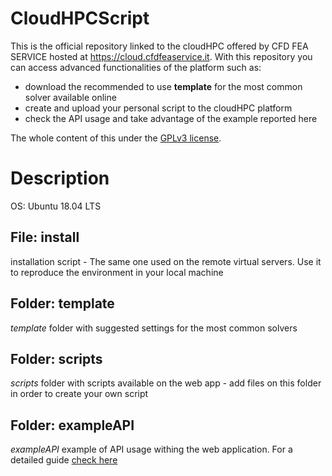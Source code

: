 # CloudHPCScript
This is the official repository linked to the cloudHPC offered by CFD FEA SERVICE hosted at https://cloud.cfdfeaservice.it. With this repository you can access advanced functionalities of the platform such as:

* download the recommended to use **template** for the most common solver available online
* create and upload your personal script to the cloudHPC platform
* check the API usage and take advantage of the example reported here

The whole content of this under the [GPLv3 license](https://github.com/CFD-FEA-SERVICE/CloudHPCScript/blob/master/LICENSE).

# Description
OS: Ubuntu 18.04 LTS

## File: install
installation script - The same one used on the remote virtual servers. Use it to reproduce the environment in your local machine

## Folder: template
*template* folder with suggested settings for the most common solvers

## Folder: scripts
*scripts* folder with scripts available on the web app - add files on this folder in order to create your own script

## Folder: exampleAPI
*exampleAPI* example of API usage withing the web application. For a detailed guide [check here](https://docs.google.com/document/d/1wK0u48ZJCJDlb40HWYj8_8dhlS3x-FRAGGN11gXAfsw/edit#heading=h.mrqb9yr26wjj)
